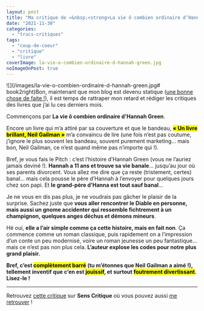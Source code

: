 ```yaml
---
layout: post
title: "Ma critique de «&nbsp;<strong>La vie ô combien ordinaire d’Hannah Green</strong>&nbsp;» de <em>Michael Marshall Smith</em>"
date: "2021-11-30"
categories: 
  - "trucs-critiques"
tags: 
  - "coup-de-coeur"
  - "critique"
  - "livre"
coverImage: la-vie-o-combien-ordinaire-d-hannah-green.jpg
noImageOnPost: true
---
```


![](/images/la-vie-o-combien-ordinaire-d-hannah-green.jpg# book2right)Bon, maintenant que mon blog est devenu statique (<a href="/2021/11/pourquoi-et-comment-je-suis-devenu-statique/">une bonne chose de faite&nbsp;!</a>), il est temps de rattraper mon retard et rédiger les critiques des livres que j’ai lu ces derniers mois.

Commençons par <strong>La vie ô combien ordinaire d'Hannah Green</strong>.

Encore un livre qui m’a attiré par sa couverture et que le bandeau, <mark>**« Un livre brillant, Neil Gailman »**</mark> m’a convaincu de lire (une fois n’est pas coutume, j’ignore le plus souvent les bandeau, souvent purement marketing… mais bon, Neil Gailman, ce n’est quand même pas n’importe qui !).

Bref, je vous fais le Pitch&nbsp;: c’est l’histoire d’Hannah Green (vous ne l’auriez jamais deviné&nbsp;!). **Hannah a 11&nbsp;ans et trouve sa vie banale**… jusqu’au jour où ses parents divorcent. Vous allez me dire que ça reste (tristement, certes) banal… mais cela pousse le père d’Hannah à l’envoyer pour quelques jours chez son papi. Et **le grand-père d’Hanna est tout sauf banal**…

Je ne vous en dis pas plus, je ne voudrais pas gâcher le plaisir de la surprise. Sachez juste que **vous aller rencontrer le Diable en personne, mais aussi un gnome accidenter qui ressemble fichtrement à un champignon, quelques anges déchus et démons mineurs**.

Hé oui, **elle a l’air simple comme ça cette histoire, mais en fait non**. Ça commence comme un roman classique, puis rapidement on a l’impression d’un conte un peu modernisé, voire un roman jeunesse un peu fantastique… mais ce n’est pas non plus cela. **L’auteur explose les codes pour notre plus grand plaisir.**

**Bref, c’est <mark>complètement barré</mark> (tu m’étonnes que Neil Gailman a aimé&nbsp;!), tellement inventif que c’en est <mark>jouissif</mark>, et surtout <mark>foutrement divertissant</mark>. Lisez-le&nbsp;!**
 
* * *

Retrouvez [cette critique](https://www.senscritique.com/livre/La_vie_o_combien_ordinaire_d_Hannah_Green/critique/259490072) sur **Sens Critique** où vous pouvez aussi [me retrouver](http://www.senscritique.com/Arnaud_Malon) !

